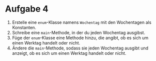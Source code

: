 # Aufgabe 4

1. Erstelle eine `enum`-Klasse namens `Wochentag` mit den Wochentagen als Konstanten.
2. Schreibe eine `main`-Methode, in der du jeden Wochentag ausgibst.
3. Füge der `enum`-Klasse eine Methode hinzu, die angibt, ob es sich um einen Werktag handelt oder nicht.
4. Ändere die `main`-Methode, sodass sie jeden Wochentag ausgibt und anzeigt, ob es sich um einen Werktag handelt oder
   nicht.